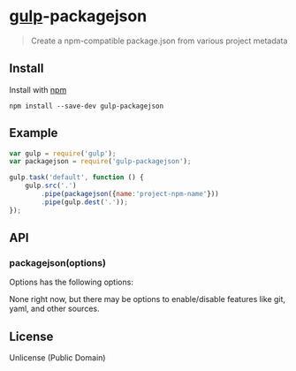 # [gulp](https://github.com/wearefractal/gulp)-packagejson

> Create a npm-compatible package.json from various project metadata


## Install

Install with [npm](https://npmjs.org/package/gulp-packagejson)

```
npm install --save-dev gulp-packagejson
```


## Example

```js
var gulp = require('gulp');
var packagejson = require('gulp-packagejson');

gulp.task('default', function () {
	gulp.src('.')
		.pipe(packagejson({name:'project-npm-name'}))
		.pipe(gulp.dest('.'));
});
```


## API

### packagejson(options)

Options has the following options:

None right now, but there may be options to enable/disable features like git, yaml, and other sources.


## License

Unlicense (Public Domain)
